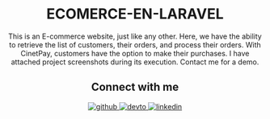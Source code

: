 <!DOCTYPE html>
<!-- <html lang="en">
 --><head>
<!--     <meta charset="UTF-8">
    <meta name="viewport" content="width=device-width, initial-scale=1.0">
    <title>ECOMERCE-EN-LARAVEL</title> -->

</head>
<body>
    <div class="card">
        <h1 align="center">ECOMERCE-EN-LARAVEL</h1>
        <p align="center">This is an E-commerce website, just like any other. Here, we have the ability to retrieve the list of customers, their orders, and process their orders. With CinetPay, customers have the option to make their purchases. I have attached project screenshots during its execution. Contact me for a demo.</p>
      <h2 align="center">Connect with me</h2>

<div align="center">
  <a href="https://github.com/fridajoymatt/" target="_blank">
    <img src="https://img.shields.io/badge/github-%2324292e.svg?&style=for-the-badge&logo=github&logoColor=white" alt="github" style="margin-bottom: 5px;" />
  </a>
  <a href="https://dev.to/fridajoymatt" target="_blank">
    <img src="https://img.shields.io/badge/dev.to-%2308090A.svg?&style=for-the-badge&logo=dev.to&logoColor=white" alt="devto" style="margin-bottom: 5px;" />
  </a>
  <a href="https://www.linkedin.com/in/firdaous-kpelafia-131485277/" target="_blank">
    <img src="https://img.shields.io/badge/linkedin-%231E77B5.svg?&style=for-the-badge&logo=linkedin&logoColor=white" alt="linkedin" style="margin-bottom: 5px;" />
  </a>
</div>
    </div>
 
</body>
</html>

